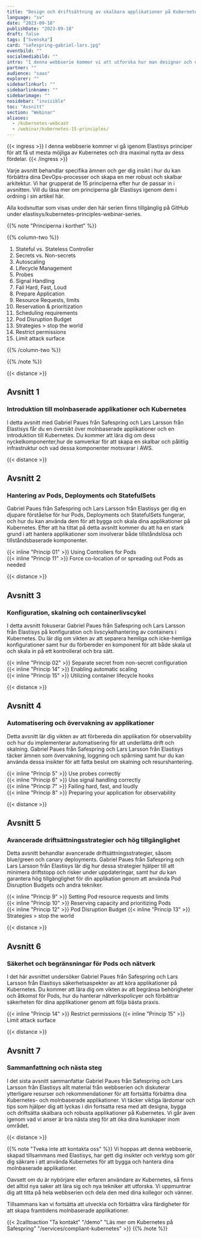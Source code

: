 ```yaml
---
title: "Design och driftsättning av skalbara applikationer på Kubernetes"
language: "sv"
date: "2023-09-18"
publishDate: "2023-09-18"
draft: false
tags: ["Svenska"]
card: "safespring-gabriel-lars.jpg"
eventbild: ""
socialmediabild: ""
intro: "I denna webbserie kommer vi att utforska hur man designar och driftsätter skalbara applikationer på Kubernetes."
partner: ""
audience: "saas"
explorer: ""
sidebarlinkurl: ""
sidebarlinkname: ""
sidebarimage: ""
nosidebar: "invisible"
toc: "Avsnitt"
section: "Webinar"
aliases:
  - /kubernetes-webcast
  - /webinar/kubernetes-15-principles/
---
```


{{< ingress >}}
I denna webbserie kommer vi gå igenom Elastisys principer för att få ut mesta möjliga av Kubernetes och dra maximal nytta av dess fördelar.
{{< /ingress >}}

Varje avsnitt behandlar specifika ämnen och ger dig insikt i hur du kan förbättra dina DevOps-processer och skapa en mer robust och skalbar arkitektur. Vi har grupperat de 15 principerna efter hur de passar in i avsnitten. Vill du läsa mer om principerna går Elastisys igenom dem i ordning i sin artikel här.

Alla kodsnuttar som visas under den här serien finns tillgänglig på GitHub under elastisys/kubernetes-principles-webinar-series.

{{% note "Principerna i korthet" %}}

{{% column-two %}}

1. Stateful vs. Stateless Controller
2. Secrets vs. Non-secrets
3. Autoscaling
4. Lifecycle Management
5. Probes
6. Signal Handling
7. Fail Hard, Fast, Loud
8. Prepare Application
9. Resource Requests, limits
10. Reservation & prioritization
11. Scheduling requirements
12. Pod Disruption Budget
13. Strategies > stop the world
14. Restrict permissions
15. Limit attack surface

{{% /column-two %}}

{{% /note %}}

{{< distance >}}

## Avsnitt 1

### Introduktion till molnbaserade applikationer och Kubernetes

I detta avsnitt med Gabriel Paues från Safespring och Lars Larsson från Elastisys får du en översikt över molnbaserade applikationer och en introduktion till Kubernetes. Du kommer att lära dig om dess nyckelkomponenter,hur de samverkar för att skapa en skalbar och pålitlig infrastruktur och vad dessa komponenter motsvarar i AWS.

{{< distance >}}

## Avsnitt 2

### Hantering av Pods, Deployments och StatefulSets

Gabriel Paues från Safespring och Lars Larsson från Elastisys ger dig en djupare förståelse för hur Pods, Deployments och StatefulSets fungerar, och hur du kan använda dem för att bygga och skala dina applikationer på Kubernetes. Efter att ha tittat på detta avsnitt kommer du att ha en stark grund i att hantera applikationer som involverar både tillståndslösa och tillståndsbaserade komponenter.

{{< inline "Princip 01" >}} Using Controllers for Pods  
{{< inline "Princip 11" >}} Force co-location of or spreading out Pods as needed

{{< distance >}}

## Avsnitt 3

### Konfiguration, skalning och containerlivscykel

I detta avsnitt fokuserar Gabriel Paues från Safespring och Lars Larsson från Elastisys på konfiguration och livscykelhantering av containers i Kubernetes. Du lär dig om vikten av att separera hemliga och icke-hemliga konfigurationer samt hur du förbereder en komponent för att både skala ut och skala in på ett kontrollerat och bra sätt.

{{< inline "Princip 02" >}} Separate secret from non-secret configuration  
{{< inline "Princip 14" >}} Enabling automatic scaling  
{{< inline "Princip 15" >}} Utilizing container lifecycle hooks

{{< distance >}}

## Avsnitt 4

### Automatisering och övervakning av applikationer

Detta avsnitt lär dig vikten av att förbereda din applikation för observability och hur du implementerar automatisering för att underlätta drift och skalning. Gabriel Paues från Safespring och Lars Larsson från Elastisys täcker ämnen som övervakning, loggning och spårning samt hur du kan använda dessa insikter för att fatta beslut om skalning och resurshantering.

{{< inline "Princip 5" >}} Use probes correctly  
{{< inline "Princip 6" >}} Use signal handling correctly  
{{< inline "Princip 7" >}} Failing hard, fast, and loudly  
{{< inline "Princip 8" >}} Preparing your application for observability

{{< distance >}}

## Avsnitt 5

### Avancerade driftsättningsstrategier och hög tillgänglighet

Detta avsnitt behandlar avancerade driftsättningsstrategier, såsom blue/green och canary deployments. Gabriel Paues från Safespring och Lars Larsson från Elastisys lär dig hur dessa strategier hjälper till att minimera driftstopp och risker under uppdateringar, samt hur du kan garantera hög tillgänglighet för din applikation genom att använda Pod Disruption Budgets och andra tekniker.

{{< inline "Princip 9" >}} Setting Pod resource requests and limits  
{{< inline "Princip 10" >}} Reserving capacity and prioritizing Pods  
{{< inline "Princip 12" >}} Pod Disruption Budget
{{< inline "Princip 13" >}} Strategies > stop the world

{{< distance >}}

## Avsnitt 6

### Säkerhet och begränsningar för Pods och nätverk

I det här avsnittet undersöker Gabriel Paues från Safespring och Lars Larsson från Elastisys säkerhetsaspekter av att köra applikationer på Kubernetes. Du kommer att lära dig om vikten av att begränsa behörigheter och åtkomst för Pods, hur du hanterar nätverkspolicyer och förbättrar säkerheten för dina applikationer genom att följa bästa praxis.

{{< inline "Princip 14" >}} Restrict permissions
{{< inline "Princip 15" >}} Limit attack surface

{{< distance >}}

## Avsnitt 7

### Sammanfattning och nästa steg

I det sista avsnitt sammanfattar Gabriel Paues från Safespring och Lars Larsson från Elastisys allt material från webbserien och diskuterar ytterligare resurser och rekommendationer för att fortsätta förbättra dina Kubernetes- och molnbaserade applikationer. Vi täcker viktiga lärdomar och tips som hjälper dig att lyckas i din fortsatta resa med att designa, bygga och driftsätta skalbara och robusta applikationer på Kubernetes. Vi går även igenom vad vi anser är bra nästa steg för att öka dina kunskaper inom området.

{{< distance >}}

{{% note "Tveka inte att kontakta oss" %}}
Vi hoppas att denna webbserie, skapad tillsammans med Elastisys, har gett dig insikter och verktyg som gör dig säkrare i att använda Kubernetes för att bygga och hantera dina molnbaserade applikationer.

Oavsett om du är nybörjare eller erfaren användare av Kubernetes, så finns det alltid nya saker att lära sig och nya tekniker att utforska. Vi uppmuntrar dig att titta på hela webbserien och dela den med dina kollegor och vänner.

Tillsammans kan vi fortsätta att utveckla och förbättra våra färdigheter för att skapa framtidens molnbaserade applikationer.

{{< 2calltoaction "Ta kontakt" "/demo" "Läs mer om Kubernetes på Safespring" "/services/compliant-kubernetes" >}}
{{% /note %}}

